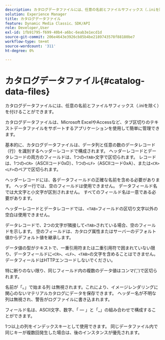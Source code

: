 ```yaml
---
description: カタログデータファイルには、任意の名前とファイルサフィックス（.iniを除く）を付けることができます。
solution: Experience Manager
title: カタログデータファイル
feature: Dynamic Media Classic、SDK/API
role: Developer,User
exl-id: 1fb91795-f699-40b4-a6bc-6eab3e1ecd1d
source-git-commit: 206e4643e3926cb85b4be2189743578f88180be7
workflow-type: tm+mt
source-wordcount: '311'
ht-degree: 0%

---
```


# カタログデータファイル{#catalog-data-files}

カタログデータファイルには、任意の名前とファイルサフィックス（.iniを除く）を付けることができます。

カタログデータファイルは、Microsoft ExcelやAccessなど、タブ区切りのテキストデータファイルをサポートするアプリケーションを使用して簡単に管理できます。

基本的に、カタログデータファイルは、データ列と任意の数のデータレコード（行）を識別するヘッダーレコードで構成されます。 ヘッダーレコードとデータレコードの両方のフィールドは、1つの`<TAB>`文字で区切られます。 レコードは、1つの`<CR>`（ASCIIコード0xD）、1つの`<LF>`（ASCIIコード0xA）、または`<CR><LF>`のペアで区切られます。

ヘッダーレコードには、各データフィールドの正確な名前を含める必要があります。 ヘッダー行では、空のフィールドは使用できません。 データフィールド名では大文字と小文字が区別されません。 すべてのフィールド名は一意である必要があります。

ヘッダーレコードとデータレコードでは、`<TAB>`フィールドの区切り文字以外の空白は使用できません。

データレコードで、2つの文字が隣接して`<TAB>`されている場合、空のフィールドを示します。 空のフィールドは、カタログ属性またはサーバーのデフォルト値からデフォルト値を継承します。

データ値の型がテキストで、一重引用符または二重引用符で囲まれていない限り、データフィールドに`<CR>`、`<LF>`、`<TAB>`の文字を含めることはできません。 データフィールドはHTTPエンコードしないでください。

特に断りのない限り、同じフィールド内の複数のデータ値はコンマ(&#39;,&#39;)で区切られます。

名前が「。」で始まる列 は無視されます。これにより、イメージレンダリングに関心のないマテリアルカタログにデータを保存できます。 ヘッダー名が不明な列は無視され、警告がログファイルに書き込まれます。

フィールド名は、ASCII文字、数字、「 — 」と「_」の組み合わせで構成することができます。

1つ以上の列をインデックスキーとして使用できます。 同じデータファイル内で同じキーが複数回発生した場合は、後のインスタンスが優先されます。
